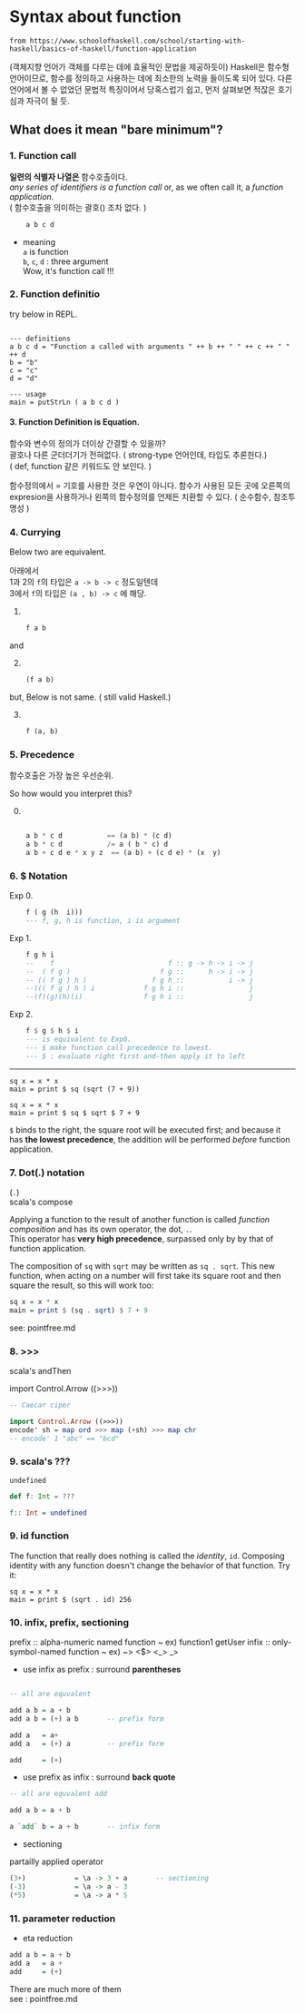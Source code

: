 # Syntax about function

`from https://www.schoolofhaskell.com/school/starting-with-haskell/basics-of-haskell/function-application`

(객체지향 언어가 객체를 다루는 데에 효율적인 문법을 제공하듯이)
Haskell은 함수형 언어이므로, 함수를 정의하고 사용하는 데에 최소한의 노력을 들이도록 되어 있다.
다른 언어에서 볼 수 없었던 문법적 특징이어서 당혹스럽기 쉽고, 먼저 살펴보면 적잖은 호기심과 자극이 될 듯.

## What does it mean "bare minimum"?

### 1. Function call

**일련의 식별자 나열은** 함수호촐이다.  
_any series of identifiers is a function call_ or, as we often call it, a _function application_.  
( 함수호출을 의미하는 괄호() 조차 없다. )

```haskell
    a b c d
```

- meaning  
   `a` is function  
   `b`, `c`, `d` : three argument  
   Wow, it's function call !!!

### 2. Function definitio

try below in REPL.

```active haskell

--- definitions
a b c d = "Function a called with arguments " ++ b ++ " " ++ c ++ " " ++ d
b = "b"
c = "c"
d = "d"

--- usage
main = putStrLn ( a b c d )

```

#### 3. Function Definition is Equation.

함수와 변수의 정의가 더이상 간결할 수 있을까?  
괄호나 다른 군더더기가 전혀없다. ( strong-type 언어인데, 타입도 추론한다.)  
( def, function 같은 키워드도 안 보인다. )

함수정의에서 = 기호를 사용한 것은 우연이 아니다.
함수가 사용된 모든 곳에 오른쪽의 expresion을 사용하거나 왼쪽의 함수정의를 언제든 치환할 수 있다.
( 순수함수, 참조투명성 )

### 4. Currying

Below two are equivalent.

아래에서  
1과 2의 `f`의 타입은 `a -> b -> c` 정도일텐데  
 3에서 `f`의 타입은 `(a , b) -> c` 에 해당.

1.

```haskell
    f a b
```

and

2.

```haskell
    (f a b)
```

but, Below is not same. ( still valid Haskell.)

3.

```haskell
    f (a, b)
```

### 5. Precedence

함수호출은 가장 높은 우선순위.

So how would you interpret this?

0.

```haskell

    a b * c d           == (a b) * (c d)
    a b * c d           /= a ( b * c) d
    a b + c d e * x y z  == (a b) + (c d e) * (x  y)

```

### 6. $ Notation

Exp 0.

```haskell
    f ( g (h  i)))
    --- f, g, h is function, i is argument
```

Exp 1.

```haskell
    f g h i
    --    f                            f :: g -> h -> i -> j
    --  ( f g )                      f g ::      h -> i -> j
    -- (( f g ) h )                f g h ::           i -> j
    --((( f g ) h ) i            f g h i ::                j
    --(f)(g)(h)(i)               f g h i ::                j
```

Exp 2.

```haskell
    f $ g $ h $ i
    --- is equivalent to Exp0.
    --- $ make function call precedence to lowest.
    --- $ : evaluate right first and-then apply it to left
```

---

```active haskell
sq x = x * x
main = print $ sq (sqrt (7 + 9))
```

```active haskell
sq x = x * x
main = print $ sq $ sqrt $ 7 + 9
```

`$` binds to the right, the square root will be executed first; and because it has **the lowest precedence**, the addition will be performed _before_ function application.

### 7. Dot(.) notation

(`.`)  
scala's compose

Applying a function to the result of another function is called _function composition_ and has its own operator, the dot, `.`.  
This operator has **very high precedence**, surpassed only by by that of function application.

The composition of `sq` with `sqrt` may be written as `sq . sqrt`. This new function, when acting on a number will first take its square root and then square the result, so this will work too:

```haskell
sq x = x * x
main = print $ (sq . sqrt) $ 7 + 9
```

see: pointfree.md

### 8. >>>

scala's andThen

import Control.Arrow ((>>>))

```haskell
-- Caecar ciper

import Control.Arrow ((>>>))
encode' sh = map ord >>> map (+sh) >>> map chr
-- encode' 1 "abc" == "bcd"
```

### 9. scala's ???

`undefined`

```scala
def f: Int = ???
```

```haskell
f:: Int = undefined
```

### 9. id function

The function that really does nothing is called the _identity_, `id`. Composing identity with any function doesn't change the behavior of that function. Try it:

```active haskell
sq x = x * x
main = print $ (sqrt . id) 256
```

### 10. infix, prefix, sectioning

prefix :: alpha-numeric named function ~ ex) function1 getUser
infix :: only-symbol-named function ~ ex) ~> <$> <_> _>

- use infix as prefix : surround **parentheses**

```haskell

-- all are equvalent

add a b = a + b
add a b = (+) a b       -- prefix form

add a   = a+
add a   = (+) a         -- prefix form

add     = (+)

```

- use prefix as infix : surround **back quote**

```haskell
-- all are equvalent add

add a b = a + b

a `add` b = a + b       -- infix form

```

- sectioning

partailly applied operator

```haskell
(3+)            = \a -> 3 + a       -- sectioning
(-3)            = \a -> a - 3
(*5)            = \a -> a * 5
```

### 11. parameter reduction

- eta reduction

```haskell
add a b = a + b
add a   = a +
add     = (+)

```

There are much more of them  
see : pointfree.md
